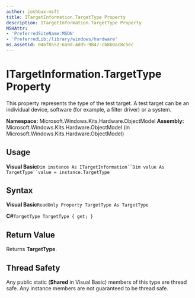 ```yaml
---
author: joshbax-msft
title: ITargetInformation.TargetType Property
description: ITargetInformation.TargetType Property
MSHAttr:
- 'PreferredSiteName:MSDN'
- 'PreferredLib:/library/windows/hardware'
ms.assetid: 046f8552-6a9d-4dd5-9847-cb8b0ac8c5ec
---
```


# ITargetInformation.TargetType Property


This property represents the type of the test target. A test target can be an individual device, software (for example, a filter driver) or a system.

**Namespace:** Microsoft.Windows.Kits.Hardware.ObjectModel **Assembly:** Microsoft.Windows.Kits.Hardware.ObjectModel (in Microsoft.Windows.Kits.Hardware.ObjectModel)

## Usage


**Visual Basic**`Dim instance As ITargetInformation``Dim value As TargetType``value = instance.TargetType`

## Syntax


**Visual Basic**`ReadOnly Property TargetType As TargetType`           

**C#**`TargetType TargetType { get; }`

## Return Value


Returns **TargetType**.

## Thread Safety


Any public static (**Shared** in Visual Basic) members of this type are thread safe. Any instance members are not guaranteed to be thread safe.

 

 






